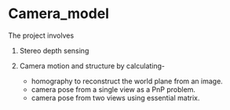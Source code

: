 # Camera_model
The project involves 
1. Stereo depth sensing 
2. Camera motion and structure by calculating- 

   - homography to reconstruct the world plane from an image.
   - camera pose from a single view as a PnP problem.
   - camera pose from two views using essential matrix.
